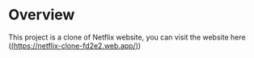 # Overview

This project is a clone of Netflix website, you can visit the website here  ([(https://netflix-clone-fd2e2.web.app/)](https://netflix-clone-fd2e2.web.app/))
